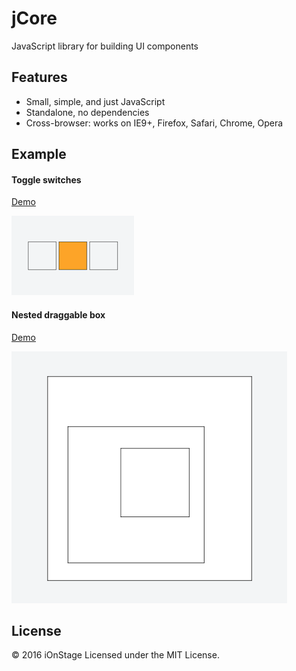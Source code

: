 # jCore

JavaScript library for building UI components

## Features

- Small, simple, and just JavaScript
- Standalone, no dependencies
- Cross-browser: works on IE9+, Firefox, Safari, Chrome, Opera

## Example

#### Toggle switches

[Demo](https://jsfiddle.net/0y61L9jp/)

![Screen Shot](assets/toggle_switches.png)

#### Nested draggable box

[Demo](https://jsfiddle.net/x4qfs912/)

![Screen Shot](assets/nested_draggable_box.png)

## License

&copy; 2016 iOnStage
Licensed under the MIT License.
